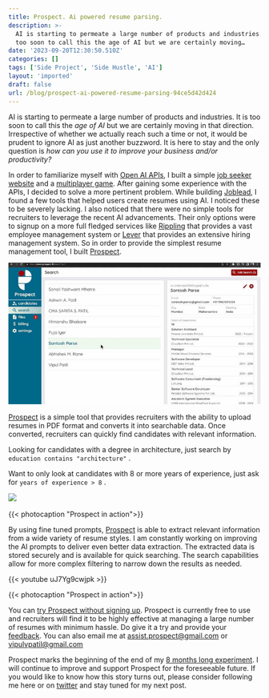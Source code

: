 ```yaml
---
title: Prospect. Ai powered resume parsing.
description: >-
  AI is starting to permeate a large number of products and industries. It is
  too soon to call this the age of AI but we are certainly moving…
date: '2023-09-20T12:30:50.510Z'
categories: []
tags: ['Side Project', 'Side Hustle', 'AI']
layout: 'imported'
draft: false
url: /blog/prospect-ai-powered-resume-parsing-94ce5d42d424
---
```


AI is starting to permeate a large number of products and industries. It is too soon to call this the _age of AI_ but we are certainly moving in that direction. Irrespective of whether we actually reach such a time or not, it would be prudent to ignore AI as just another buzzword. It is here to stay and the only question is _how can you use it to improve your business and/or productivity?_

In order to familiarize myself with [Open AI APIs](https://platform.openai.com), I built a simple [job seeker website](https://www.joblead.io) and a [multiplayer game](https://airetreat.co). After gaining some experience with the APIs, I decided to solve a more pertinent problem. While building [Joblead](https://www.joblead.io), I found a few tools that helped users create resumes using AI. I noticed these to be severely lacking. I also noticed that there were no simple tools for recruiters to leverage the recent AI advancements. Their only options were to signup on a more full fledged services like [Rippling](https://www.rippling.com) that provides a vast employee management system or [Lever](https://www.lever.co/) that provides an extensive hiring management system. So in order to provide the simplest resume management tool, I built [Prospect](https://www.prospect.fit/).

![](1__qbAeMNM9Ktj9B__JM7ICKDQ.jpeg)

[Prospect](https://www.prospect.fit/) is a simple tool that provides recruiters with the ability to upload resumes in PDF format and converts it into searchable data. Once converted, recruiters can quickly find candidates with relevant information.

Looking for candidates with a degree in architecture, just search by `education contains "architecture"` .

Want to only look at candidates with 8 or more years of experience, just ask for `years of experience > 8` .

![](1__Gf____cmhmEobtsEGcu6hW9g.gif)

{{< photocaption "Prospect in action">}}

By using fine tuned prompts, [Prospect](https://www.prospect.fit/) is able to extract relevant information from a wide variety of resume styles. I am constantly working on improving the AI prompts to deliver even better data extraction. The extracted data is stored securely and is available for quick searching. The search capabilities allow for more complex filtering to narrow down the results as needed.

{{< youtube uJ7Yg9cwjpk >}}

{{< photocaption "Prospect in action">}}

You can [try Prospect without signing up](https://www.prospect.fit/search?testMode=1). Prospect is currently free to use and recruiters will find it to be highly effective at managing a large number of resumes with minimum hassle. Do give it a try and provide your [feedback](https://forms.gle/JrmFLJCM7r9xQHdL6). You can also email me at assist.prospect@gmail.com or vipulvpatil@gmail.com

Prospect marks the beginning of the end of my [8 months long experiment](https://medium.com/@vipulvpatil/the-idea-the-plan-and-the-journey-so-far-f46ffb8db9f5). I will continue to improve and support Prospect for the foreseeable future. If you would like to know how this story turns out, please consider following me here or on [twitter](https://twitter.com/vipulvpatil) and stay tuned for my next post.
